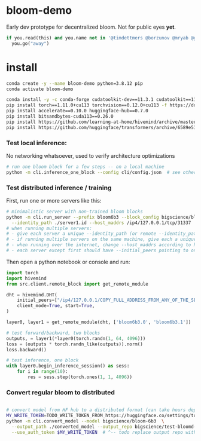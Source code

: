 # bloom-demo
Early dev prototype for decentralized bloom. Not for public eyes **yet**.

```python
if you.read(this) and you.name not in '@timdettmers @borzunov @mryab @greenfatguy'.split():
  you.go("away")
```



# install


```bash
conda create -y --name bloom-demo python=3.8.12 pip
conda activate bloom-demo

conda install -y -c conda-forge cudatoolkit-dev==11.3.1 cudatoolkit==11.3.1 cudnn==8.2.1.32
pip install torch==1.11.0+cu113 torchvision==0.12.0+cu113 -f https://download.pytorch.org/whl/torch_stable.html
pip install accelerate==0.10.0 huggingface-hub==0.7.0
pip install bitsandbytes-cuda113==0.26.0
pip install https://github.com/learning-at-home/hivemind/archive/master.zip
pip install https://github.com/huggingface/transformers/archive/6589e510fa4e6c442059de2fab84752535de9b23.zip
```


### Test local inference:
No networking whatsoever, used to verify architecture optimizations

```bash
# run one bloom block for a few steps -- on a local machine
python -m cli.inference_one_block --config cli/config.json  # see other args
```

### Test distributed inference / training

First, run one or more servers like this:
```bash
# minimalistic server with non-trained bloom blocks
python -m cli.run_server --prefix bloom6b3 --block_config bigscience/bloom-6b3 --num_blocks 2 \
  --identity_path ./server1.id --host_maddrs /ip4/127.0.0.1/tcp/31337
# when running multiple servers:
# - give each server a unique --identity_path (or remote --identity_path arg when debugging)
# - if running multiple servers on the same machine, give each a unique port (last integer in --host_maddrs, 0 means random port)
# - when running over the internet, change --host_maddrs according to https://learning-at-home.readthedocs.io/en/latest/user/dht.html#running-across-the-internet
# - each server except first should have --initial_peers pointing to one of pre-existing servers 
```

Then open a python notebook or console and run:
```python
import torch
import hivemind
from src.client.remote_block import get_remote_module

dht = hivemind.DHT(
    initial_peers=["/ip4/127.0.0.1/COPY_FULL_ADDRESS_FROM_ANY_OF_THE_SERVERS"],
    client_mode=True, start=True,
)

layer0, layer1 = get_remote_module(dht, ['bloom6b3.0', 'bloom6b3.1'])

# test forward/backward, two blocks
outputs, = layer1(*layer0(torch.randn(1, 64, 4096)))
loss = (outputs * torch.randn_like(outputs)).norm()
loss.backward()

# test inference, one block
with layer0.begin_inference_session() as sess:
    for i in range(10):
        res = sess.step(torch.ones(1, 1, 4096))
```


### Convert regular bloom to distributed
```bash

# convert model from HF hub to a distributed format (can take hours depending on your connection!)
MY_WRITE_TOKEN=TODO_WRITE_TOKEN_FROM_https://huggingface.co/settings/token
python -m cli.convert_model --model bigscience/bloom-6b3  \
  --output_path ./converted_model --output_repo bigscience/test-bloomd-6b3 \
  --use_auth_token $MY_WRITE_TOKEN  # ^-- todo replace output repo with something you have access to
```